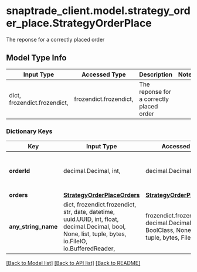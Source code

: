 # snaptrade_client.model.strategy_order_place.StrategyOrderPlace

The reponse for a correctly placed order

## Model Type Info
Input Type | Accessed Type | Description | Notes
------------ | ------------- | ------------- | -------------
dict, frozendict.frozendict,  | frozendict.frozendict,  | The reponse for a correctly placed order | 

### Dictionary Keys
Key | Input Type | Accessed Type | Description | Notes
------------ | ------------- | ------------- | ------------- | -------------
**orderId** | decimal.Decimal, int,  | decimal.Decimal,  |  | [optional] value must be a 32 bit integer
**orders** | [**StrategyOrderPlaceOrders**](StrategyOrderPlaceOrders.md) | [**StrategyOrderPlaceOrders**](StrategyOrderPlaceOrders.md) |  | [optional] 
**any_string_name** | dict, frozendict.frozendict, str, date, datetime, uuid.UUID, int, float, decimal.Decimal, bool, None, list, tuple, bytes, io.FileIO, io.BufferedReader,  | frozendict.frozendict, str, decimal.Decimal, BoolClass, NoneClass, tuple, bytes, FileIO | any string name can be used but the value must be the correct type | [optional]

[[Back to Model list]](../../README.md#documentation-for-models) [[Back to API list]](../../README.md#documentation-for-api-endpoints) [[Back to README]](../../README.md)


